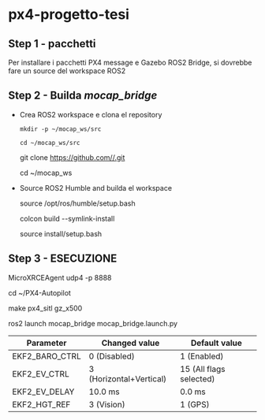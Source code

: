 # px4-progetto-tesi

## Step 1 - pacchetti

 Per installare i pacchetti PX4 message e Gazebo ROS2
 Bridge, si dovrebbe fare un source del workspace ROS2

## Step 2 - Builda _mocap_bridge_

- Crea ROS2 workspace e clona el repository

  `mkdir -p ~/mocap_ws/src`

  `cd ~/mocap_ws/src`

  git clone https://github.com//.git

  cd ~/mocap_ws

- Source ROS2 Humble and builda el workspace

  source /opt/ros/humble/setup.bash

  colcon build --symlink-install

  source install/setup.bash

## Step 3 - ESECUZIONE

MicroXRCEAgent udp4 -p 8888

cd ~/PX4-Autopilot

make px4_sitl gz_x500

ros2 launch mocap_bridge mocap_bridge.launch.py

| Parameter      | Changed value           | Default value           |
| -------------- | ----------------------- | ----------------------- |
| EKF2_BARO_CTRL | 0 (Disabled)            | 1 (Enabled)             |
| EKF2_EV_CTRL   | 3 (Horizontal+Vertical) | 15 (All flags selected) |
| EKF2_EV_DELAY  | 10.0 ms                 | 0.0 ms                  |
| EKF2_HGT_REF   | 3 (Vision)              | 1 (GPS)                 |
